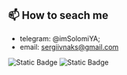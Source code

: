 ## **📫 How to seach me**
* telegram: @imSolomiYA; 
* email: sergiivnaks@gmail.com

![Static Badge](https://img.shields.io/badge/Telegram-%2326A5E4?style=flat&logo=telegram&logoColor=%2326A5E4&labelColor=white&color=white)
![Static Badge](https://img.shields.io/badge/email-%23EA4335?style=flat&logo=gmail&logoColor=%23EA4335&labelColor=white&color=white)


